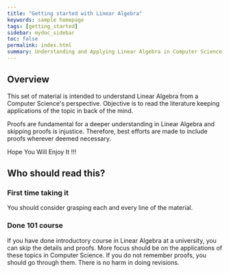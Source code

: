 ```yaml
---
title: "Getting started with Linear Algebra"
keywords: sample homepage
tags: [getting_started]
sidebar: mydoc_sidebar
toc: false
permalink: index.html
summary: Understanding and Applying Linear Algebra in Computer Science.
---
```

<!--
{% include note.html content="If you're cloning this theme, you're probably writing documentation of some kind. I have a blog on technical writing here called <a alt='technical writing blog' href='http://idratherbewriting.com'>I'd Rather Be Writing</a>. If you'd like to stay updated with the latest trends, best practices, and other methods for writing documentation, consider <a href='https://tinyletter.com/tomjoht'>subscribing</a>. I also have a site on <a href='http://idratherbewriting.com/learnapidoc'>writing API documentation</a>." %}
-->

## Overview
This set of material is intended to understand Linear Algebra from a Computer Science's perspective.
Objective is to read the literature keeping applications of the topic in back of the mind.

Proofs are fundamental for a deeper understanding in Linear Algebra and skipping proofs is injustice.
Therefore, best efforts are made to include proofs wherever deemed necessary.

Hope You Will Enjoy It !!!
  

## Who should read this?
### First time taking it
You should consider grasping each and every line of the material. 

### Done 101 course
If you have done introductory course in Linear Algebra at a university, you can skip the details and proofs. More focus should be on the applications of these topics in Computer Science.
If you do not remember proofs, you should go through them. There is no harm in doing revisions. 
